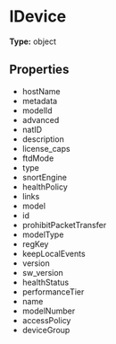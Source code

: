 # IDevice


**Type:** object

## Properties
* hostName
* metadata
* modelId
* advanced
* natID
* description
* license_caps
* ftdMode
* type
* snortEngine
* healthPolicy
* links
* model
* id
* prohibitPacketTransfer
* modelType
* regKey
* keepLocalEvents
* version
* sw_version
* healthStatus
* performanceTier
* name
* modelNumber
* accessPolicy
* deviceGroup
